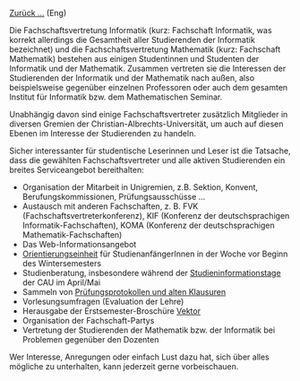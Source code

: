 [Zurück ...](#fs-infmath) (Eng)

Die Fachschaftsvertretung Informatik (kurz: Fachschaft Informatik, was korrekt allerdings die Gesamtheit aller Studierenden der Informatik bezeichnet) und die Fachschaftsvertretung Mathematik (kurz: Fachschaft Mathematik) bestehen aus einigen Studentinnen und Studenten der Informatik und der Mathematik. Zusammen vertreten sie die Interessen der Studierenden der Informatik und der Mathematik nach außen, also beispielsweise gegenüber einzelnen Professoren oder auch dem gesamten Institut für Informatik bzw. dem Mathematischen Seminar. 

Unabhängig davon sind einige Fachschaftsvertreter zusätzlich Mitglieder in diversen Gremien der Christian-Albrechts-Universität, um auch auf diesen Ebenen im Interesse der Studierenden zu handeln. 

Sicher interessanter für studentische Leserinnen und Leser ist die Tatsache, dass die gewählten Fachschaftsvertreter und alle aktiven Studierenden ein breites Serviceangebot bereithalten: 

* Organisation der Mitarbeit in Unigremien, z.B. Sektion, Konvent, Berufungskommissionen, Prüfungsausschüsse …
* Austausch mit anderen Fachschaften, z. B. FVK (Fachschaftsvertreterkonferenz), KIF (Konferenz der deutschsprachigen Informatik-Fachschaften), KOMA (Konferenz der deutschsprachigen Mathematik-Fachschaften)
* Das Web-Informationsangebot
* [Orientierungseinheit](https://www.fs-infmath.uni-kiel.de/wiki/Vektor:Orientierungseinheit) für StudienanfängerInnen in der Woche vor Beginn des Wintersemesters
* Studienberatung, insbesondere während der [Studieninformationstage](https://www.fs-infmath.uni-kiel.de/wiki/Studien-Informations-Tage) der CAU im April/Mai
* Sammeln von [Prüfungsprotokollen und alten Klausuren](https://www.fs-infmath.uni-kiel.de/w/index.php?title=Protokolle/Klausuren)
* Vorlesungsumfragen (Evaluation der Lehre)
* Herausgabe der Erstsemester-Broschüre [Vektor](https://www.fs-infmath.uni-kiel.de/wiki/Vektor:Inhalt)
* Organisation der Fachschaft-Partys
* Vertretung der Studierenden der Mathematik bzw. der Informatik bei Problemen gegenüber den Dozenten

Wer Interesse, Anregungen oder einfach Lust dazu hat, sich über alles mögliche zu unterhalten, kann jederzeit gerne vorbeischauen.